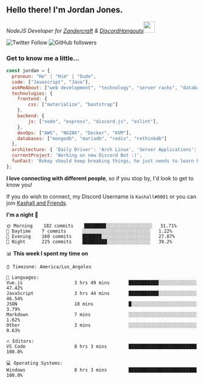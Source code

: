 <h2> Hello there! I'm Jordan Jones.</h2>
<p><em>NodeJS Developer for <a href="https://github.com/Zandercraft">Zandercraft</a> & <a href="https://github.com/DiscordHangouts">DiscordHangouts</a><img src="https://media.giphy.com/media/WUlplcMpOCEmTGBtBW/giphy.gif" width="30"></em></p>

![Twitter Follow](https://img.shields.io/twitter/follow/kashalls?label=Follow)
![GitHub followers](https://img.shields.io/github/followers/kashalls?label=Follow&style=social)

### Get to know me a little...

```javascript
const jordan = {
  pronoun: "He" | "Him" | "Dude",
  code: ["Javascript", "Java"],
  askMeAbout: ["web development", "technology", "server racks", "databases"],
  technologies: {
    frontend: {
        css: ["materialize", "bootstrap"]
    },
    backend: {
        js: ["node", "express", "discord.js", "eslint"],
    },
    devOps: ["AWS", "NGINX", "Docker", "KVM"],
    databases: ["mongodb", "mariadb", "redis", "rethinkdb"]
  },
  architecture: { 'Daily Driver': 'Arch Linux', 'Server Applications': 'Ubuntu Focal' },
  currentProject: 'Working on new Discord Bot :)',
  funFact: 'Rokey should keep breaking things, he just needs to learn how to fix them.'
};
```

<b>I love connecting with different people</b>, so if you stop by, I'd look to get to know you!

If you do wish to connect, my Discord Username is `Kashall#0001` or you can join <a href="https://discord.gg/Xv7WKN">Kashall and Friends</a>.

<!--START_SECTION:waka-->
**I'm a night 🦉** 

```text
🌞 Morning    182 commits    ████████░░░░░░░░░░░░░░░░░   31.71% 
🌆 Daytime    7 commits      ░░░░░░░░░░░░░░░░░░░░░░░░░   1.22% 
🌃 Evening    160 commits    ███████░░░░░░░░░░░░░░░░░░   27.87% 
🌙 Night      225 commits    █████████░░░░░░░░░░░░░░░░   39.2%

```


📊 **This week I spent my time on** 

```text
⌚︎ Timezone: America/Los_Angeles

💬 Languages: 
Vue.js                   3 hrs 49 mins       ███████████░░░░░░░░░░░░░░   47.42% 
JavaScript               3 hrs 44 mins       ███████████░░░░░░░░░░░░░░   46.54% 
JSON                     18 mins             █░░░░░░░░░░░░░░░░░░░░░░░░   3.79% 
Markdown                 7 mins              ░░░░░░░░░░░░░░░░░░░░░░░░░   1.62% 
Other                    3 mins              ░░░░░░░░░░░░░░░░░░░░░░░░░   0.63%

🔥 Editors: 
VS Code                  8 hrs 3 mins        █████████████████████████   100.0%

💻 Operating Systems: 
Windows                  8 hrs 3 mins        █████████████████████████   100.0%

```


<!--END_SECTION:waka-->

